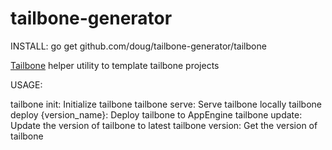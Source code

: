 tailbone-generator
==================

INSTALL:
go get github.com/doug/tailbone-generator/tailbone

[Tailbone](http://github.com/dataarts/tailbone) helper utility to template tailbone projects

USAGE:

tailbone init:
  Initialize tailbone
tailbone serve:
  Serve tailbone locally
tailbone deploy {version_name}:
  Deploy tailbone to AppEngine
tailbone update:
  Update the version of tailbone to latest
tailbone version:
  Get the version of tailbone

